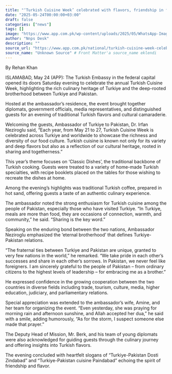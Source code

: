 ```yaml
---
title: "‘Turkish Cuisine Week’ celebrated with flavors, friendship in federal capital"
date: "2025-05-24T00:00:00+03:00"
draft: false
categories: ["news"]
tags: []
image: "https://www.app.com.pk/wp-content/uploads/2025/05/WhatsApp-Image-2025-05-24-at-10.42.20-PM.jpeg"
author: "Nnps Desk"
description: ""
source_url: "https://www.app.com.pk/national/turkish-cuisine-week-celebrated-with-flavors-friendship-in-federal-capital/"
source_name: "Unknown Source" # Front Matter'a source_name eklendi
---
```

By Rehan Khan

ISLAMABAD, May 24 (APP): The Turkish Embassy in the federal capital opened its doors Saturday evening to celebrate the annual Turkish Cuisine Week, highlighting the rich culinary heritage of Turkiye and the deep-rooted brotherhood between Turkiye and Pakistan.

Hosted at the ambassador’s residence, the event brought together diplomats, government officials, media representatives, and distinguished guests for an evening of traditional Turkish flavors and cultural camaraderie.

Welcoming the guests, Ambassador of Turkiye to Pakistan, Dr. Irfan Neziroglu said, “Each year, from May 21 to 27, Turkish Cuisine Week is celebrated across Turkiye and worldwide to showcase the richness and diversity of our food culture. Turkish cuisine is known not only for its variety and deep flavors but also as a reflection of our cultural heritage, rooted in sharing and togetherness.”

This year’s theme focuses on ‘Classic Dishes’, the traditional backbone of Turkish cooking. Guests were treated to a variety of home-made Turkish specialties, with recipe booklets placed on the tables for those wishing to recreate the dishes at home.

Among the evening’s highlights was traditional Turkish coffee, prepared in hot sand, offering guests a taste of an authentic culinary experience.

The ambassador noted the strong enthusiasm for Turkish cuisine among the people of Pakistan, especially those who have visited Turkiye. “In Turkiye, meals are more than food, they are occasions of connection, warmth, and community,” he said. “Sharing is the key word.”

Speaking on the enduring bond between the two nations, Ambassador Neziroglu emphasized the ‘eternal brotherhood’ that defines Turkiye-Pakistan relations.

“The fraternal ties between Turkiye and Pakistan are unique, granted to very few nations in the world,” he remarked. “We take pride in each other’s successes and share in each other’s sorrows. In Pakistan, we never feel like foreigners. I am sincerely grateful to the people of Pakistan – from ordinary citizens to the highest levels of leadership – for embracing me as a brother.”

He expressed confidence in the growing cooperation between the two countries in diverse fields including trade, tourism, culture, media, higher education, judiciary, and parliamentary relations.

Special appreciation was extended to the ambassador’s wife, Amine, and her team for organizing the event. “Even yesterday, she was praying for morning rain and afternoon sunshine, and Allah accepted her dua,” he said with a smile, adding humorously, “As for the storm, I suspect someone else made that prayer.”

The Deputy Head of Mission, Mr. Berk, and his team of young diplomats were also acknowledged for guiding guests through the culinary journey and offering insights into Turkish flavors.

The evening concluded with heartfelt slogans of “Turkiye-Pakistan Dosti Zindabad” and “Turkiye-Pakistan cuisine Paindabad” echoing the spirit of friendship and flavor.